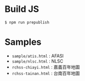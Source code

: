 # Build JS 

```
$ npm run prepublish
```

# Samples

- `sample/atis.html` : AFASI
- `sample/nlsc.html` : NLSC
- `rchss-chiayi.html` : 嘉義百年地圖
- `rchss-tainan.html` : 台南百年地圖
